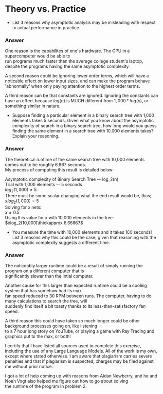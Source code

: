 # Theory vs. Practice

- List 3 reasons why asymptotic analysis may be misleading with respect to
  actual performance in practice.

### Answer


  One reason is the capabilites of one's hardware. The CPU in a supercomputer would be able to  
  run programs much faster than the average college student's laptop, despite the programs having the same asymptotic complexity.  
  
  A second reason could be ignoring lower order terms, which will have a noticable effect on lower input sizes, and can make the program behave 'abnormally' when only paying attention to the highest order terms.  
  
  A third reason can be that constants are ignored. Ignoring the constants can have an effect because $log(n)$ is MUCH different from $1,000 * log(n)$, or something similar in nature.   
  
  
- Suppose finding a particular element in a binary search tree with 1,000
  elements takes 5 seconds. Given what you know about the asymptotic complexity
  of search in a binary search tree, how long would you guess finding the same
  element in a search tree with 10,000 elements takes? Explain your reasoning.

### Answer

  The theoretical runtime of the same search tree with 10,000 elements comes out to be roughly 6.667 seconds.  
  My process of computing this result is detailed below:  
  
  Asymptotic complexity of Binary Search Tree -- log_2(n)  
  Trial with 1,000 elements -- 5 seconds  
  $log_2(1,000)\neq 5.$  
  There must be some scalar changing what the end result would be, thus;  
  $xlog_2(1,000) = 5$  
  Solving for x nets:  
  $x\approx 0.5$  
  Using this value for x with 10,000 elements in the tree:  
  $xlog_2(10,000)\thickapprox 6.66667$  
  
  
- You measure the time with 10,000 elements and it takes 100 seconds! List 3
  reasons why this could be the case, given that reasoning with the asymptotic
  complexity suggests a different time.

### Answer

  The noticeably larger runtime could be a result of simply running the program on a different computer that is  
  significantly slower than the intial computer.  
  
   Another cause for this larger than expected runtime could be a cooling system that has somehow had its max    
  fan speed reduced to 30 RPM between runs. The computer, having to do many calculations to search the tree, will  
  suddenly find itself a bit toasty thanks to its less-than-satisfactory fan speed.  
  
  A third reason this could have taken so much longer could be other background processes going on, like listening  
  to a 7 hour long story on YouTube, or playing a game with Ray Tracing and graphics put to the max, or both!  



I certify that I have listed all sources used to complete this exercise, including the use of any Large Language Models. All of the work is my own, except where stated otherwise. I am aware that plagiarism carries severe penalties and that if plagiarism is suspected, charges may be filed against me without prior notice.

I got a lot of help coming up with reasons from Aidan Newberry, and he and Noah Vogt also helped me figure out how to go about solving  
the runtime of the program in problem 2.  
